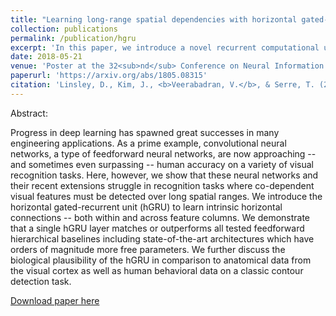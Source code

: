 ```yaml
---
title: "Learning long-range spatial dependencies with horizontal gated-recurrent units"
collection: publications
permalink: /publication/hgru
excerpt: 'In this paper, we introduce a novel recurrent computational unit called the Horizontal Gated Recurrent Unit (hGRU). hGRU complements standard feedforward networks with long-range horizontal connections, the likes of which are found to be useful for solving tasks requiring spatial-contextual influence.'
date: 2018-05-21
venue: 'Poster at the 32<sub>nd</sub> Conference on Neural Information Processing Systems'
paperurl: 'https://arxiv.org/abs/1805.08315'
citation: 'Linsley, D., Kim, J., <b>Veerabadran, V.</b>, & Serre, T. (2018). Learning long-range spatial dependencies with horizontal gated-recurrent units. arXiv preprint arXiv:1805.08315.'
---
```

Abstract:

Progress in deep learning has spawned great successes in many engineering applications. As a prime example, convolutional neural networks, a type of feedforward neural networks, are now approaching -- and sometimes even surpassing -- human accuracy on a variety of visual recognition tasks. Here, however, we show that these neural networks and their recent extensions struggle in recognition tasks where co-dependent visual features must be detected over long spatial ranges. We introduce the horizontal gated-recurrent unit (hGRU) to learn intrinsic horizontal connections -- both within and across feature columns. We demonstrate that a single hGRU layer matches or outperforms all tested feedforward hierarchical baselines including state-of-the-art architectures which have orders of magnitude more free parameters. We further discuss the biological plausibility of the hGRU in comparison to anatomical data from the visual cortex as well as human behavioral data on a classic contour detection task.

[Download paper here](http://vijayvee.github.io/files/hgru.pdf)
